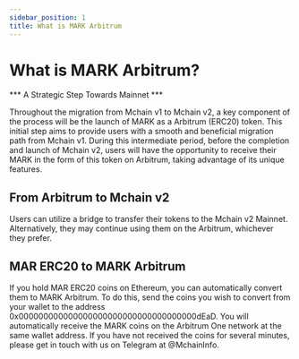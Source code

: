 ```yaml
---
sidebar_position: 1
title: What is MARK Arbitrum
---
```


# What is MARK Arbitrum?

*** A Strategic Step Towards Mainnet ***

Throughout the migration from Mchain v1 to Mchain v2, a key component of the process will be the launch of MARK as a Arbitrum (ERC20) token. This initial step aims to provide users with a smooth and beneficial migration path from Mchain v1. During this intermediate period, before the completion and launch of Mchain v2, users will have the opportunity to receive their MARK in the form of this token on Arbitrum, taking advantage of its unique features.

## From Arbitrum to Mchain v2

Users can utilize a bridge to transfer their tokens to the Mchain v2 Mainnet. Alternatively, they may continue using them on the Arbitrum, whichever they prefer.

## MAR ERC20 to MARK Arbitrum

If you hold MAR ERC20 coins on Ethereum, you can automatically convert them to MARK Arbitrum. To do this, send the coins you wish to convert from your wallet to the address 0x000000000000000000000000000000000000dEaD. You will automatically receive the MARK coins on the Arbitrum One network at the same wallet address. If you have not received the coins for several minutes, please get in touch with us on Telegram at @MchainInfo.
